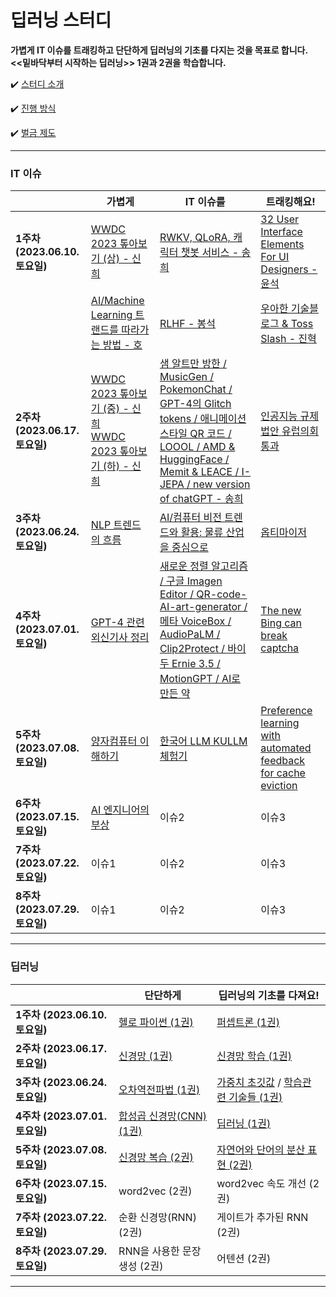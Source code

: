# 딥러닝 스터디

**가볍게 IT 이슈를 트래킹하고 단단하게 딥러닝의 기초를 다지는 것을 목표로 합니다.**  
**<<밑바닥부터 시작하는 딥러닝>> 1권과 2권을 학습합니다.**

✔️ [ 스터디 소개 ](https://github.com/shinhee-rebecca/2023-deep-learning-study/blob/main/ETC/study-introduction.md)

✔️ [ 진행 방식 ](https://github.com/shinhee-rebecca/2023-deep-learning-study/blob/main/ETC/a-way-of-proceeding.md)

✔️ [ 벌금 제도 ](https://github.com/shinhee-rebecca/2023-deep-learning-study/blob/main/ETC/a-fine-system.md)

---

### IT 이슈

|                               | 가볍게                        | IT 이슈를                     | 트래킹해요!                                                                                                                                |
| ----------------------------- | ----------------------------- | ----------------------------- |---------------------------------------------------------------------------------------------------------------------------------------|
| **1주차 (2023.06.10.토요일)** | [WWDC 2023 톺아보기 (상) - 신희](https://sunny-pallete.tistory.com/6) | [RWKV, QLoRA, 캐릭터 챗봇 서비스 - 송희](https://pinopino.tistory.com/entry/IT-Issues-RWKV-QLoRA-characterAI-%EC%84%9C%EB%B9%84%EC%8A%A4)  | [32 User Interface Elements For UI Designers - 윤석](./IT-issue/week1-IT-issue-YS.md)                                                   |
|                               | [AI/Machine Learning 트랜드를 따라가는 방법 - 호](https://keep-goingg.tistory.com/1)  | [RLHF - 봉석](https://bongseok.tistory.com/68)  | [우아한 기술블로그 & Toss Slash - 진혁](./IT-issue/woowahan-toss.md)                                                                            |
| **2주차 (2023.06.17.토요일)** | [WWDC 2023 톺아보기 (중) - 신희](https://sunny-pallete.tistory.com/11) <br/> [WWDC 2023 톺아보기 (하) - 신희](https://sunny-pallete.tistory.com/12)                          | [샘 알트만 방한 / MusicGen / PokemonChat / GPT-4의 Glitch tokens / 애니메이션 스타일 QR 코드 / LOOOL / AMD & HuggingFace / Memit & LEACE / I-JEPA / new version of chatGPT - 송희](https://pinopino.tistory.com/entry/IT-Issues-%EC%83%98-%EC%95%8C%ED%8A%B8%EB%A7%8C-%EB%B0%A9%ED%95%9C-MusicGen-PokemonChat-GPT-4%EC%9D%98-Glitch-tokens-%EC%95%A0%EB%8B%88%EB%A9%94%EC%9D%B4%EC%85%98-%EC%8A%A4%ED%83%80%EC%9D%BC-QR-%EC%BD%94%EB%93%9C-LOOOL-AMD-HuggingFace-Memit-LEACE-I-JEPA-new-version-of-chatGPT)                       | [인공지능 규제 법안 유럽의회 통과](./IT-issue/week2-IT-issue-YS.md)                                                                                 |
| **3주차 (2023.06.24.토요일)** | [NLP 트렌드의 흐름](https://bongseok.tistory.com/69)                        | [AI/컴퓨터 비전 트렌드와 활용: 물류 산업을 중심으로](https://keep-goingg.tistory.com/2)                         | [옵티마이저](IT-issue%2Foptimizer.md)                                                                                                      |
| **4주차 (2023.07.01.토요일)** | [GPT-4 관련 외신기사 정리](https://sunny-pallete.tistory.com/14)                         | [새로운 정렬 알고리즘 / 구글 Imagen Editor / QR-code-AI-art-generator / 메타 VoiceBox / AudioPaLM / Clip2Protect / 바이두 Ernie 3.5 / MotionGPT / AI로 만든 약](https://pinopino.tistory.com/entry/IT-Issues-%EC%83%88%EB%A1%9C%EC%9A%B4-%EC%A0%95%EB%A0%AC-%EC%95%8C%EA%B3%A0%EB%A6%AC%EC%A6%98-%EA%B5%AC%EA%B8%80-Imagen-Editor-QR-code-AI-art-generator-%EB%A9%94%ED%83%80-VoiceBox-AudioPaLM-Clip2Protect-%EB%B0%94%EC%9D%B4%EB%91%90-Ernie-35-MotionGPT-AI%EB%A1%9C-%EB%A7%8C%EB%93%A0-%EC%95%BD)                        | [The new Bing can break captcha](https://github.com/shinhee-rebecca/2023-deep-learning-study/blob/main/IT-issue/week4-IT-issue-YS.md) |
| **5주차 (2023.07.08.토요일)** |	[양자컴퓨터 이해하기](https://keep-goingg.tistory.com/manage/posts)                         | [한국어 LLM KULLM 체험기](https://bongseok.tistory.com/70)                         | [Preference learning with automated feedback for cache eviction](https://skasha.tistory.com/106)                                                                    |
| **6주차 (2023.07.15.토요일)** | [AI 엔지니어의 부상](https://sunny-pallete.tistory.com/16)                         | 이슈2                         | 이슈3                                                                                                                                   |
| **7주차 (2023.07.22.토요일)** | 이슈1                         | 이슈2                         | 이슈3                                                                                                                                   |
| **8주차 (2023.07.29.토요일)** | 이슈1                         | 이슈2                         | 이슈3                                                                                                                                   |

---

### 딥러닝

|                               | 단단하게                                                                                                               | 딥러닝의 기초를 다져요!      |
| ----------------------------- |--------------------------------------------------------------------------------------------------------------------| ---------------------------- |
| **1주차 (2023.06.10.토요일)** | [헬로 파이썬 (1권)](https://github.com/shinhee-rebecca/2023-deep-learning-study/blob/main/deep-learning/1권_1장_헬로_파이썬.md) | [퍼셉트론 (1권)](https://github.com/shinhee-rebecca/2023-deep-learning-study/blob/main/deep-learning/1권_2장_퍼셉트론.md)               |
| **2주차 (2023.06.17.토요일)** | [신경망 (1권)](./deep-learning/1권_3장_신경망.md)                                                                           | [신경망 학습 (1권)           ](https://github.com/shinhee-rebecca/2023-deep-learning-study/blob/9a6393a54e7808a3892bb0d9f6a5091c867d57fe/deep-learning/1%EA%B6%8C_4%EC%9E%A5_%EC%8B%A0%EA%B2%BD%EB%A7%9D%20%ED%95%99%EC%8A%B5.ipynb)|
| **3주차 (2023.06.24.토요일)** | [오차역전파법 (1권)](https://github.com/shinhee-rebecca/2023-deep-learning-study/blob/main/deep-learning/1%EA%B6%8C_5%EC%9E%A5_%EC%98%A4%EC%B0%A8%EC%97%AD%EC%A0%84%ED%8C%8C%EB%B2%95.md)                                                                                                        | [가중치 초깃값](https://github.com/shinhee-rebecca/2023-deep-learning-study/blob/main/deep-learning/1권_6장_가중치%20초깃값.ipynb) / [학습관련 기술들 (1권)](https://github.com/shinhee-rebecca/2023-deep-learning-study/blob/main/deep-learning/1권_6장_학습_관련_기술들.md)        |
| **4주차 (2023.07.01.토요일)** | [합성곱 신경망(CNN) (1권)](https://github.com/shinhee-rebecca/2023-deep-learning-study/blob/main/deep-learning/1권_7장_합성곱_신경망(CNN).md)                                                                                                  | [딥러닝 (1권)](https://github.com/shinhee-rebecca/2023-deep-learning-study/blob/main/deep-learning/1권_8장_딥러닝.md)                 |
| **5주차 (2023.07.08.토요일)** | [신경망 복습 (2권)](https://github.com/shinhee-rebecca/2023-deep-learning-study/blob/main/deep-learning/2권_1장_신경망복습.ipynb)  | [자연어와 단어의 분산 표현 (2권)](https://github.com/shinhee-rebecca/2023-deep-learning-study/blob/main/deep-learning/2%EA%B6%8C_2.%20%EC%9E%90%EC%97%B0%EC%96%B4%EC%99%80%20%EB%8B%A8%EC%96%B4%EC%9D%98%20%EB%B6%84%EC%82%B0%20%ED%91%9C%ED%98%84.md)            |
| **6주차 (2023.07.15.토요일)** | word2vec (2권)                                                                                              | word2vec 속도 개선 (2권)                |
| **7주차 (2023.07.22.토요일)** | 순환 신경망(RNN) (2권)                                                                                           | 게이트가 추가된 RNN (2권)       |
| **8주차 (2023.07.29.토요일)** | RNN을 사용한 문장 생성 (2권)                                                                                                 | 어텐션 (2권)    |

---
